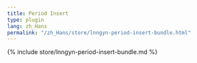 ```yaml
---
title: Period Insert
type: plugin
lang: zh_Hans
permalink: "/zh_Hans/store/lnngyn-period-insert-bundle.html"
---
```


{% include store/lnngyn-period-insert-bundle.md %}

